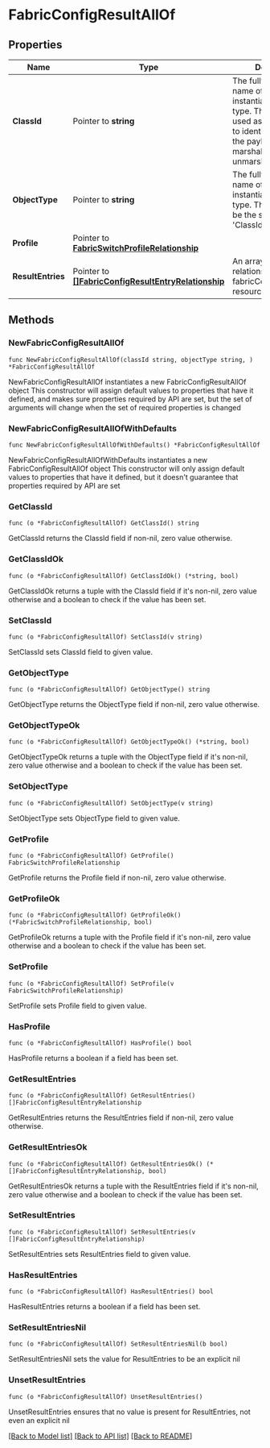 # FabricConfigResultAllOf

## Properties

Name | Type | Description | Notes
------------ | ------------- | ------------- | -------------
**ClassId** | Pointer to **string** | The fully-qualified name of the instantiated, concrete type. This property is used as a discriminator to identify the type of the payload when marshaling and unmarshaling data. | [default to "fabric.ConfigResult"]
**ObjectType** | Pointer to **string** | The fully-qualified name of the instantiated, concrete type. The value should be the same as the &#39;ClassId&#39; property. | [default to "fabric.ConfigResult"]
**Profile** | Pointer to [**FabricSwitchProfileRelationship**](FabricSwitchProfileRelationship.md) |  | [optional] 
**ResultEntries** | Pointer to [**[]FabricConfigResultEntryRelationship**](FabricConfigResultEntryRelationship.md) | An array of relationships to fabricConfigResultEntry resources. | [optional] 

## Methods

### NewFabricConfigResultAllOf

`func NewFabricConfigResultAllOf(classId string, objectType string, ) *FabricConfigResultAllOf`

NewFabricConfigResultAllOf instantiates a new FabricConfigResultAllOf object
This constructor will assign default values to properties that have it defined,
and makes sure properties required by API are set, but the set of arguments
will change when the set of required properties is changed

### NewFabricConfigResultAllOfWithDefaults

`func NewFabricConfigResultAllOfWithDefaults() *FabricConfigResultAllOf`

NewFabricConfigResultAllOfWithDefaults instantiates a new FabricConfigResultAllOf object
This constructor will only assign default values to properties that have it defined,
but it doesn't guarantee that properties required by API are set

### GetClassId

`func (o *FabricConfigResultAllOf) GetClassId() string`

GetClassId returns the ClassId field if non-nil, zero value otherwise.

### GetClassIdOk

`func (o *FabricConfigResultAllOf) GetClassIdOk() (*string, bool)`

GetClassIdOk returns a tuple with the ClassId field if it's non-nil, zero value otherwise
and a boolean to check if the value has been set.

### SetClassId

`func (o *FabricConfigResultAllOf) SetClassId(v string)`

SetClassId sets ClassId field to given value.


### GetObjectType

`func (o *FabricConfigResultAllOf) GetObjectType() string`

GetObjectType returns the ObjectType field if non-nil, zero value otherwise.

### GetObjectTypeOk

`func (o *FabricConfigResultAllOf) GetObjectTypeOk() (*string, bool)`

GetObjectTypeOk returns a tuple with the ObjectType field if it's non-nil, zero value otherwise
and a boolean to check if the value has been set.

### SetObjectType

`func (o *FabricConfigResultAllOf) SetObjectType(v string)`

SetObjectType sets ObjectType field to given value.


### GetProfile

`func (o *FabricConfigResultAllOf) GetProfile() FabricSwitchProfileRelationship`

GetProfile returns the Profile field if non-nil, zero value otherwise.

### GetProfileOk

`func (o *FabricConfigResultAllOf) GetProfileOk() (*FabricSwitchProfileRelationship, bool)`

GetProfileOk returns a tuple with the Profile field if it's non-nil, zero value otherwise
and a boolean to check if the value has been set.

### SetProfile

`func (o *FabricConfigResultAllOf) SetProfile(v FabricSwitchProfileRelationship)`

SetProfile sets Profile field to given value.

### HasProfile

`func (o *FabricConfigResultAllOf) HasProfile() bool`

HasProfile returns a boolean if a field has been set.

### GetResultEntries

`func (o *FabricConfigResultAllOf) GetResultEntries() []FabricConfigResultEntryRelationship`

GetResultEntries returns the ResultEntries field if non-nil, zero value otherwise.

### GetResultEntriesOk

`func (o *FabricConfigResultAllOf) GetResultEntriesOk() (*[]FabricConfigResultEntryRelationship, bool)`

GetResultEntriesOk returns a tuple with the ResultEntries field if it's non-nil, zero value otherwise
and a boolean to check if the value has been set.

### SetResultEntries

`func (o *FabricConfigResultAllOf) SetResultEntries(v []FabricConfigResultEntryRelationship)`

SetResultEntries sets ResultEntries field to given value.

### HasResultEntries

`func (o *FabricConfigResultAllOf) HasResultEntries() bool`

HasResultEntries returns a boolean if a field has been set.

### SetResultEntriesNil

`func (o *FabricConfigResultAllOf) SetResultEntriesNil(b bool)`

 SetResultEntriesNil sets the value for ResultEntries to be an explicit nil

### UnsetResultEntries
`func (o *FabricConfigResultAllOf) UnsetResultEntries()`

UnsetResultEntries ensures that no value is present for ResultEntries, not even an explicit nil

[[Back to Model list]](../README.md#documentation-for-models) [[Back to API list]](../README.md#documentation-for-api-endpoints) [[Back to README]](../README.md)


